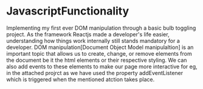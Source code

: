 # JavascriptFunctionality
Implementing my first ever DOM manipulation through a basic bulb toggling project.
As the framework Reactjs made a developer's life easier, understanding how things work internally still stands mandatory for a developer. DOM manipulation[Document Object Model manipulaltion] is an important topic that allows us to create, change, or remove elements from the document be it the html elements or their respective styling. We can also add events to these elements to make our page more interactive for eg, in the attached projrct as we have used the property addEventListener which is triggered when the mentioned atction takes place.
